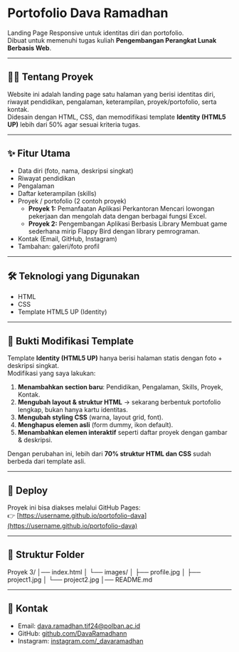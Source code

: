 # Portofolio Dava Ramadhan

Landing Page Responsive untuk identitas diri dan portofolio.  
Dibuat untuk memenuhi tugas kuliah **Pengembangan Perangkat Lunak Berbasis Web**.

---

## 🧑‍💻 Tentang Proyek
Website ini adalah landing page satu halaman yang berisi identitas diri, riwayat pendidikan, pengalaman, keterampilan, proyek/portofolio, serta kontak.  
Didesain dengan HTML, CSS, dan memodifikasi template **Identity (HTML5 UP)** lebih dari 50% agar sesuai kriteria tugas.

---

## ✨ Fitur Utama
- Data diri (foto, nama, deskripsi singkat)
- Riwayat pendidikan
- Pengalaman
- Daftar keterampilan (skills)
- Proyek / portofolio (2 contoh proyek)
  - **Proyek 1:** Pemanfaatan Aplikasi Perkantoran
    Mencari lowongan pekerjaan dan mengolah data dengan berbagai fungsi Excel.
  - **Proyek 2:** Pengembangan Aplikasi Berbasis Library
    Membuat game sederhana mirip Flappy Bird dengan library pemrograman.
- Kontak (Email, GitHub, Instagram)
- Tambahan: galeri/foto profil

---

## 🛠 Teknologi yang Digunakan
- HTML
- CSS
- Template HTML5 UP (Identity)

---

## 📌 Bukti Modifikasi Template
Template **Identity (HTML5 UP)** hanya berisi halaman statis dengan foto + deskripsi singkat.  
Modifikasi yang saya lakukan:
1. **Menambahkan section baru**: Pendidikan, Pengalaman, Skills, Proyek, Kontak.
2. **Mengubah layout & struktur HTML** → sekarang berbentuk portofolio lengkap, bukan hanya kartu identitas.
3. **Mengubah styling CSS** (warna, layout grid, font).
4. **Menghapus elemen asli** (form dummy, ikon default).
5. **Menambahkan elemen interaktif** seperti daftar proyek dengan gambar & deskripsi.

Dengan perubahan ini, lebih dari **70% struktur HTML dan CSS** sudah berbeda dari template asli.

---

## 🚀 Deploy
Proyek ini bisa diakses melalui GitHub Pages:  
👉 [https://username.github.io/portofolio-dava](https://username.github.io/portofolio-dava)

---

## 📂 Struktur Folder
Proyek 3/
│── index.html
│ └── images/
│ ├── profile.jpg
│ ├── project1.jpg
│ └── project2.jpg
│── README.md


---

## 📧 Kontak
- Email: dava.ramadhan.tif24@polban.ac.id  
- GitHub: [github.com/DavaRamadhann](https://github.com/DavaRamadhann)  
- Instagram: [instagram.com/_davaramadhan](https://instagram.com/_davaramadhan)  
